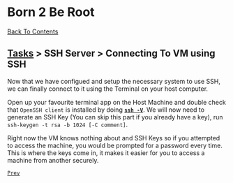 # Born 2 Be Root
[Back To Contents](../../contents.md)
## [Tasks](../index.md) > SSH Server > Connecting To VM using SSH

Now that we have configued and setup the necessary system to use SSH, we can finally connect to it using the Terminal on your host computer.

Open up your favourite terminal app on the Host Machine and double check that `OpenSSH client` is installed by doing [__`ssh -V`__](# "Version check for SSH").
We will now need to generate an SSH Key (You can skip this part if you already have a key), run `ssh-keygen -t rsa -b 1024 [-C comment]`.

Right now the VM knows nothing about and SSH Keys so if you attempted to access the machine, you would be prompted for a password every time.
This is where the keys come in, it makes it easier for you to access a machine from another securely.

[`Prev`](ssh-firewall.md "Tasks > SSH Server > SSH Firewall")